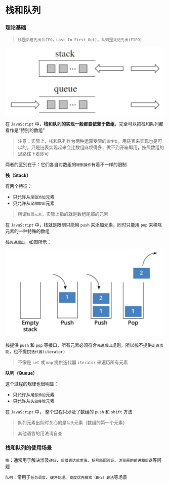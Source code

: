 # 栈和队列

### 理论基础

> `栈`是`后进先出(LIFO，Last In First Out)`，`队列`是`先进先出(FIFO)`

![Alt text](stack_queue.png)

在 `JavaScript` 中，**栈和队列的实现一般都要依赖于数组**，完全可以把栈和队列都看作是“特别的数组”
> 注意：实际上，栈和队列作为两种运算受限的`线性表`，用链表来实现也是可以的。只是链表实现起来会比数组麻烦得多，做不到开箱即用，按照数组的思路往下走即可

两者的区别在于：它们各自对数组的`增删操作`有着不一样的限制

**栈（Stack）**

有两个特征：
- 只允许从`尾部添加`元素
- 只允许从`尾部取出`元素 

> 所谓`栈顶元素`，实际上指的就是数组尾部的元素 

在 `JavaScript` 中，栈就是限制只能用 `push` 来添加元素，同时只能用 `pop` 来移除元素的一种特殊的数组

栈`先进后出`，如图所示：

![Alt text](stack1.png)

栈提供 `push` 和 `pop` 等接口，所有元素必须符合`先进后出`规则，所以栈不提供`走访功能`，也不提供`迭代器(iterator)`
> 不像是 `set` 或 `map` 提供迭代器 `iterator` 来遍历所有元素

**队列（Queue）**

这个过程的规律也很明显：
- 只允许从`尾部添加`元素
- 只允许从`头部移除`元素

在 `JavaScript` 中， 整个过程只涉及了数组的 `push` 和 `shift` 方法
> 队列元素出队时关心的是`队头`元素（数组的第一个元素）
> 
> 其他语言的用法请自查

### 栈和队列的使用场景

`栈`：通常用于解决涉及`递归`、`后缀表达式求值`、`括号匹配验证`、`浏览器的前进和后退`等问题  

`队列`：常用于`任务调度`、`缓冲处理`、`宽度优先搜索（BFS）算法`等场景